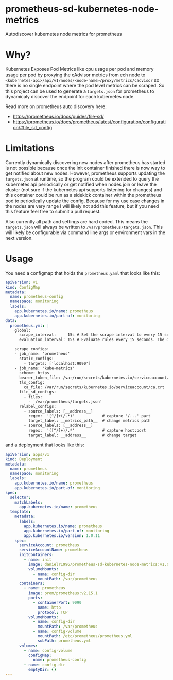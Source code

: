 # prometheus-sd-kubernetes-node-metrics
Autodiscover kubernetes node metrics for prometheus

# Why?
Kubernetes Exposes Pod Metrics like cpu usage per pod and memory usage per pod by proxying the
cAdvisor metrics from ech node to `<kubernetes-api>/api/v1/nodes/<node-name>/proxy/metrics/cadvisor`
so there is no single endpoint where the pod level metrics can be scraped. So this project can be used
to generate a `targets.json` for prometheus to dynamicaly discover the endpoint for each kubernetes node.

Read more on prometheus auto discovery here:
- https://prometheus.io/docs/guides/file-sd/
- https://prometheus.io/docs/prometheus/latest/configuration/configuration/#file_sd_config

# Limitations
Currently dynamically discovering new nodes after prometheus has started is not possible because once the 
init container finished there is now way to get notified about new nodes. However, prometheus supports updating 
the `targets.json` at runtime, so the program could be extended to query the kubernetes api periodically or get
notified when nodes join or leave the cluster (not sure if the kubernetes api supports listening for changes) and 
this container could be run as a sidekick container within the prometheus pod to periodically update the config.
Because for my use case changes in the nodes are very range I will likely not add this feature, but if you need
this feature feel free to submit a pull request.

Also currently all path and settings are hard coded. This means the `targets.json` will always be written to `/var/prometheus/targets.json`.
This will likely be configurable via command line args or environment vars in the next version.

# Usage
You need a configmap that holds the `prometheus.yaml` that looks like this:
```yaml
apiVersion: v1
kind: ConfigMap
metadata:
  name: prometheus-config
  namespace: monitoring
  labels:
    app.kubernetes.io/name: prometheus
    app.kubernetes.io/part-of: monitoring
data:
  prometheus.yml: |
    global:
      scrape_interval:     15s # Set the scrape interval to every 15 seconds. Default is every 1 minute.
      evaluation_interval: 15s # Evaluate rules every 15 seconds. The default is every 1 minute.

    scrape_configs:
    - job_name: 'prometheus'
      static_configs:
        - targets: ['localhost:9090']
    - job_name: 'kube-metrics'
      scheme: https
      bearer_token_file: /var/run/secrets/kubernetes.io/serviceaccount/token
      tls_config:
        ca_file: /var/run/secrets/kubernetes.io/serviceaccount/ca.crt
      file_sd_configs:
        - files:
          - '/var/prometheus/targets.json'
      relabel_configs:
        - source_labels: [__address__]
          regex:  '[^/]+(/.*)'            # capture '/...' part
          target_label: __metrics_path__  # change metrics path
        - source_labels: [__address__]
          regex:  '([^/]+)/.*'            # capture host:port
          target_label: __address__       # change target
```

and a deployment that looks like this:
```yaml
apiVersion: apps/v1
kind: Deployment
metadata:
  name: prometheus
  namespace: monitoring
  labels:
    app.kubernetes.io/name: prometheus
    app.kubernetes.io/part-of: monitoring
spec:
  selector:
    matchLabels:
      app.kubernetes.io/name: prometheus
  template:
    metadata:
      labels:
        app.kubernetes.io/name: prometheus
        app.kubernetes.io/part-of: monitoring
        app.kubernetes.io/version: 1.0.11
    spec:
      serviceAccount: prometheus
      serviceAccountName: prometheus
      initContainers:
        - name: init
          image: danielr1996/prometheus-sd-kubernetes-node-metrics:v1.0.0
          volumeMounts:
            - name: config-dir
              mountPath: /var/prometheus
      containers:
        - name: prometheus
          image: prom/prometheus:v2.15.1
          ports:
            - containerPort: 9090
              name: http
              protocol: TCP
          volumeMounts:
            - name: config-dir
              mountPath: /var/prometheus
            - name: config-volume
              mountPath: /etc/prometheus/prometheus.yml
              subPath: prometheus.yml
      volumes:
        - name: config-volume
          configMap:
            name: prometheus-config
        - name: config-dir
          emptyDir: {}
---
```
